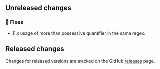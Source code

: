## Unreleased changes

### 🐞 Fixes

- Fix usage of more than possessive quantifier in the same regex.

## Released changes

Changes for released versions are tracked on the GitHub [releases](https://github.com/slevithan/regex/releases) page.
